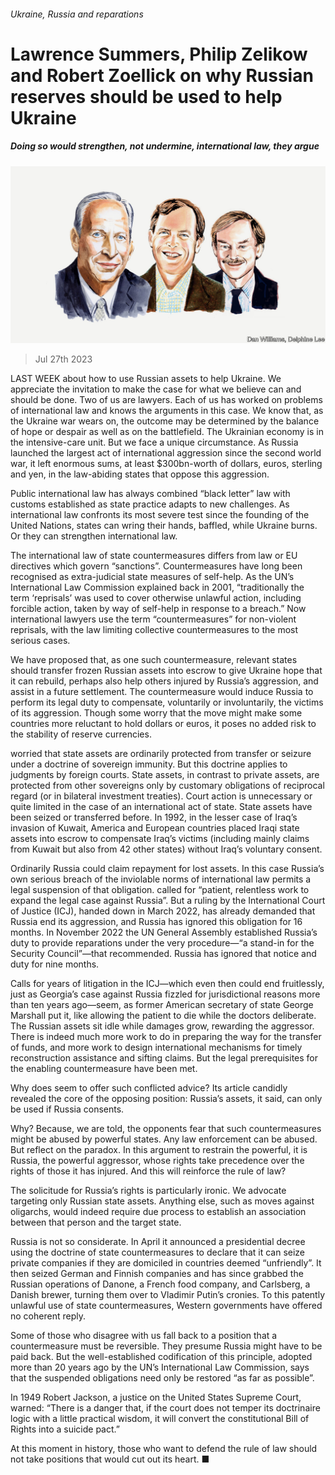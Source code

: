 ###### Ukraine, Russia and reparations

# Lawrence Summers, Philip Zelikow and Robert Zoellick on why Russian reserves should be used to help Ukraine 

##### Doing so would strengthen, not undermine, international law, they argue 

![image](images/20230729_BID004.jpg) 

> Jul 27th 2023 

LAST WEEK   about how to use Russian assets to help Ukraine. We appreciate the invitation to make the case for what we believe can and should be done. Two of us are lawyers. Each of us has worked on problems of international law and knows the arguments in this case. We know that, as the Ukraine war wears on, the outcome may be determined by the balance of hope or despair as well as on the battlefield. The Ukrainian economy is in the intensive-care unit. But we face a unique circumstance. As Russia launched the largest act of international aggression since the second world war, it left enormous sums, at least $300bn-worth of dollars, euros, sterling and yen, in the law-abiding states that oppose this aggression.

Public international law has always combined “black letter” law with customs established as state practice adapts to new challenges. As international law confronts its most severe test since the founding of the United Nations, states can wring their hands, baffled, while Ukraine burns. Or they can strengthen international law.

The international law of state countermeasures differs from law or EU directives which govern “sanctions”. Countermeasures have long been recognised as extra-judicial state measures of self-help. As the UN’s International Law Commission explained back in 2001, “traditionally the term ‘reprisals’ was used to cover otherwise unlawful action, including forcible action, taken by way of self-help in response to a breach.” Now international lawyers use the term “countermeasures” for non-violent reprisals, with the law limiting collective countermeasures to the most serious cases. 

We have proposed that, as one such countermeasure, relevant states should transfer frozen Russian assets into escrow to give Ukraine hope that it can rebuild, perhaps also help others injured by Russia’s aggression, and assist in a future settlement. The countermeasure would induce Russia to perform its legal duty to compensate, voluntarily or involuntarily, the victims of its aggression. Though some worry that the move might make some countries more reluctant to hold dollars or euros, it poses no added risk to the stability of reserve currencies.

 worried that state assets are ordinarily protected from transfer or seizure under a doctrine of sovereign immunity. But this doctrine applies to judgments by foreign courts. State assets, in contrast to private assets, are protected from other sovereigns only by customary obligations of reciprocal regard (or in bilateral investment treaties). Court action is unnecessary or quite limited in the case of an international act of state. State assets have been seized or transferred before. In 1992, in the lesser case of Iraq’s invasion of Kuwait, America and European countries placed Iraqi state assets into escrow to compensate Iraq’s victims (including mainly claims from Kuwait but also from 42 other states) without Iraq’s voluntary consent.

Ordinarily Russia could claim repayment for lost assets. In this case Russia’s own serious breach of the inviolable norms of international law permits a legal suspension of that obligation.  called for “patient, relentless work to expand the legal case against Russia”. But a ruling by the International Court of Justice (ICJ), handed down in March 2022, has already demanded that Russia end its aggression, and Russia has ignored this obligation for 16 months. In November 2022 the UN General Assembly established Russia’s duty to provide reparations under the very procedure—“a stand-in for the Security Council”—that  recommended. Russia has ignored that notice and duty for nine months.

Calls for years of litigation in the ICJ—which even then could end fruitlessly, just as Georgia’s case against Russia fizzled for jurisdictional reasons more than ten years ago—seem, as former American secretary of state George Marshall put it, like allowing the patient to die while the doctors deliberate. The Russian assets sit idle while damages grow, rewarding the aggressor. There is indeed much more work to do in preparing the way for the transfer of funds, and more work to design international mechanisms for timely reconstruction assistance and sifting claims. But the legal prerequisites for the enabling countermeasure have been met.

Why does  seem to offer such conflicted advice? Its article candidly revealed the core of the opposing position: Russia’s assets, it said, can only be used if Russia consents.

Why? Because, we are told, the opponents fear that such countermeasures might be abused by powerful states. Any law enforcement can be abused. But reflect on the paradox. In this argument to restrain the powerful, it is Russia, the powerful aggressor, whose rights take precedence over the rights of those it has injured. And this will reinforce the rule of law?

The solicitude for Russia’s rights is particularly ironic. We advocate targeting only Russian state assets. Anything else, such as moves against oligarchs, would indeed require due process to establish an association between that person and the target state.

Russia is not so considerate. In April it announced a presidential decree using the doctrine of state countermeasures to declare that it can seize private companies if they are domiciled in countries deemed “unfriendly”. It then seized German and Finnish companies and has since grabbed the Russian operations of Danone, a French food company, and Carlsberg, a Danish brewer, turning them over to Vladimir Putin’s cronies. To this patently unlawful use of state countermeasures, Western governments have offered no coherent reply.

Some of those who disagree with us fall back to a position that a countermeasure must be reversible. They presume Russia might have to be paid back. But the well-established codification of this principle, adopted more than 20 years ago by the UN’s International Law Commission, says that the suspended obligations need only be restored “as far as possible”.

In 1949 Robert Jackson, a justice on the United States Supreme Court, warned: “There is a danger that, if the court does not temper its doctrinaire logic with a little practical wisdom, it will convert the constitutional Bill of Rights into a suicide pact.”

At this moment in history, those who want to defend the rule of law should not take positions that would cut out its heart. ■




